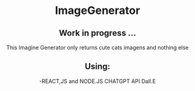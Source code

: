 <h1 align="center"> ImageGenerator </h1>

<h2 align="center"> Work in progress ... </h2>


<p align="center"> This Imagine Generator only returns cute cats imagens and nothing else  </p>



<h2 align="center"> Using: </h2>


<p align="center"> -REACT,JS and NODE.JS
CHATGPT API
Dall.E </p>
